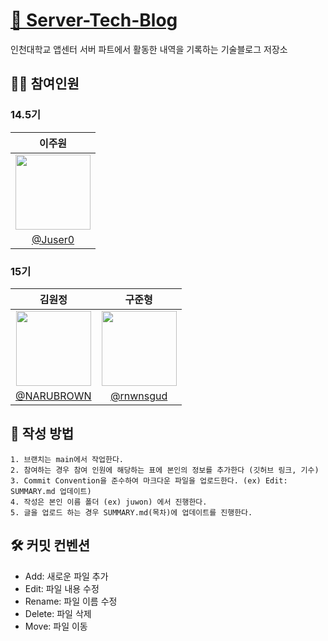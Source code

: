 # [📝 Server-Tech-Blog](https://github.com/inu-appcenter/server-tech-blog)
인천대학교 앱센터 서버 파트에서 활동한 내역을 기록하는 기술블로그 저장소

## 👩‍💻 참여인원

### **14.5기**
|이주원|
|:-:|
|<a href="https://github.com/Juser0"><img src="https://avatars.githubusercontent.com/u/108407945?v=4" width=120></a>|
|[@Juser0](https://github.com/Juser0)|

### **15기**
|김원정|구준형|
|:-:|:-:|
|<a href="https://github.com/NARUBROWN"><img src="https://avatars.githubusercontent.com/u/38902021?v=4" width=120></a>|<a href="https://github.com/rnwnsgud"><img src="https://avatars.githubusercontent.com/u/78197563?v=4" width=120></a>|
|[@NARUBROWN](https://github.com/NARUBROWN)|[@rnwnsgud](https://github.com/rnwnsgud)|

## 📝 작성 방법

```
1. 브랜치는 main에서 작업한다.
2. 참여하는 경우 참여 인원에 해당하는 표에 본인의 정보를 추가한다 (깃허브 링크, 기수)
3. Commit Convention을 준수하여 마크다운 파일을 업로드한다. (ex) Edit: SUMMARY.md 업데이트)
4. 작성은 본인 이름 폴더 (ex) juwon) 에서 진행한다.
5. 글을 업로드 하는 경우 SUMMARY.md(목차)에 업데이트를 진행한다.
```

## 🛠 커밋 컨벤션
- Add: 새로운 파일 추가
- Edit: 파일 내용 수정
- Rename: 파일 이름 수정
- Delete: 파일 삭제
- Move: 파일 이동
